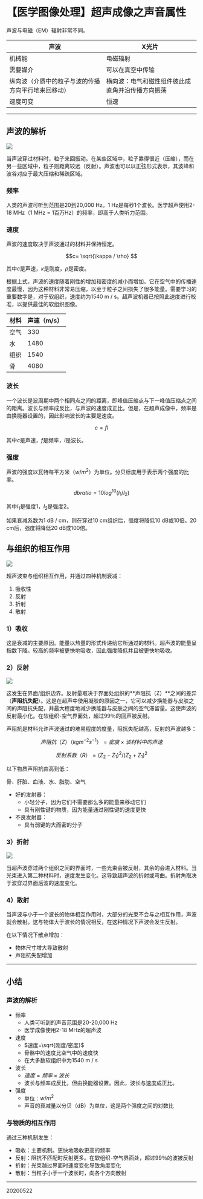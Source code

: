 <head>
    <script src="https://cdn.mathjax.org/mathjax/latest/MathJax.js?config=TeX-AMS-MML_HTMLorMML" type="text/javascript"></script>
    <script type="text/x-mathjax-config">
        MathJax.Hub.Config({
            tex2jax: {
            skipTags: ['script', 'noscript', 'style', 'textarea', 'pre'],
            inlineMath: [['$','$']]
            }
        });
    </script>
</head>

# 【医学图像处理】超声成像之声音属性

声波与电磁（EM）辐射非常不同。

|声波|X光片|
|---|---|
|机械能|电磁辐射|
|需要媒介|可以在真空中传输|
|纵向波（介质中的粒子与波的传播方向平行地来回移动）|横向波：电气和磁性组件彼此成直角并沿传播方向振荡|
|速度可变|恒速|

-------------

## 声波的解析

![](/img/20200522/Figure1.png)

当声波穿过材料时，粒子来回振动。在某些区域中，粒子靠得很近（压缩），而在另一些区域中，粒子则距离较远（反射）。声波也可以以正弦形式表示，其波峰和波谷对应于最大压缩和稀疏区域。

### 频率

人类的声波可听到范围是20到20,000 Hz。1 Hz是每秒1个波长。医学超声使用2-18 MHz（1 MHz = 1百万Hz）的频率，即高于人类听力范围。

### 速度

声波的速度取决于声波通过的材料并保持恒定。

$$c= \sqrt{\kappa / \rho} $$

其中$c$是声速，$\kappa$是刚度，$\rho$是密度。

根据上式，声波的速度随着刚性的增加和密度的减小而增加。它在空气中的传播速度最慢，因为这种材料非常易压缩，以至于粒子之间损失了很多能量。需要学习的重要数字是，对于软组织，速度约为1540 m / s。超声波机器已按照此速度进行校准，以提供最佳的软组织图像。

|材料|声速（m/s）|
|---|---|
|空气|330|
|水|1480|
|组织|1540|
|骨|4080|

### 波长

一个波长是波周期中两个相同点之间的距离，即峰值压缩点与下一峰值压缩点之间的距离。波长与频率成反比，与声波的速度成正比。但是，在超声成像中，频率是由换能器设置的，因此影响波长的主要是速度。

$$c= fl $$

其中$c$是声速，$f$是频率，$l$是波长。

### 强度

声波的强度以瓦特每平方米（$w / m^2$）为单位。分贝标度用于表示两个强度的比率。

$$db ratio = 10 log^10(I_1/I_2)$$

其中$I_1$是强度1，$I_2$是强度2。

如果衰减系数为1 dB / cm，则在穿过10 cm组织后，强度将降低10 dB或10倍。20 cm后，强度将降低20 dB或100倍。

## 与组织的相互作用

![](/img/20200522/Figure2.png)

超声波束与组织相互作用，并通过四种机制衰减：

1. 吸收性
2. 反射
3. 折射
4. 散射

### 1）吸收
这是衰减的主要原因。能量以热量的形式传递给它所通过的材料。超声波的能量呈指数下降。较高的频率被更快地吸收，因此强度降低并且被更快地吸收。

### 2）反射

![](/img/20200522/Figure3.png)

这发生在界面/组织边界。反射量取决于界面处组织的**声阻抗（Z）**之间的差异（**声阻抗失配**）。这是在超声中使用凝胶的原因之一，它可以减少换能器与皮肤之间的声阻抗失配，并最大程度地减少换能器与皮肤之间的空气滞留量。这使声波的反射最小化。在软组织-空气界面处，超过99％的回声被反射。

声阻抗是材料允许声波通过的难易程度的度量，阻抗失配越高，反射的声波越多：

$$声阻抗（Z）（kgm^{-2}s^{-1}） = 密度 \times 该材料中的声速$$

$$反射系数（R）=(Z_2-Z_1)^2/(Z_2+Z_1)^2$$

以下物质声阻抗由高到低：

骨、肝脏、血液、水、脂肪、空气

- 好的发射器：
    - 小轻分子，因为它们不需要那么多的能量来移动它们
    - 具有刚性键的物质，因为能量通过刚性键的速度更快
- 不良发射器：
    - 具有弱键的大而密的分子

### 3）折射

![](/img/20200522/Figure4.png)

当超声波穿过两个组织之间的界面时，一些光束会被反射，其余的会进入材料。当光束进入第二种材料时，速度发生变化。这导致超声波的折射或弯曲。折射角取决于波穿过界面后波的速度变化。

### 4）散射

当声波与小于一个波长的物体相互作用时，大部分的光束不会与之相互作用，声波就会散射。这与物体大于波长的情况相反，在这种情况下声波会发生反射。

在以下情况下散点增加：

- 物体尺寸增大导致散射
- 声阻抗失配增加

------------
## 小结

### 声波的解析
- 频率
    - 人类可听到的声音范围是20-20,000 Hz
    - 医学成像使用2-18 MHz的超声波
- 速度
    - $速度=\sqrt{刚度/密度}$
    - 骨骼中的速度比空气中的速度快
    - 在大多数软组织中为1540 m / s
- 波长
    - $速度=频率 \times 波长$
    - 波长与频率成反比，但由换能器设置。因此，波长与速度成正比。
- 强度
    - 单位：$w / m^2$
    - 声音的衰减量以分贝（dB）为单位，这是两个强度之间的对数比

### 与物质的相互作用
通过三种机制发生：

- 吸收：主要机制。更快地吸收更高的频率
- 反射：阻抗不匹配时反射更多。在软组织-空气界面处，超过99％的波被反射
- 折射：光束越过界面时速度变化导致角度变化
- 散射：当粒子小于一个波长时，向各个方向散射

-----
20200522

